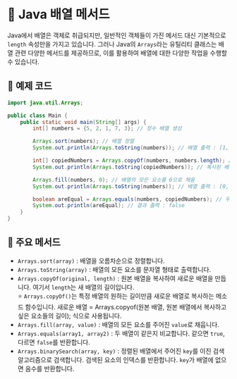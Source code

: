 # 📘 Java 배열 메서드 

Java에서 배열은 객체로 취급되지만, 일반적인 객체들이 가진 메서드 대신 기본적으로 `length` 속성만을 가지고 있습니다. 그러나 Java의 `Arrays`라는 유틸리티 클래스는 배열 관련 다양한 메서드를 제공하므로, 이를 활용하여 배열에 대한 다양한 작업을 수행할 수 있습니다.

## 📝 예제 코드

```java
import java.util.Arrays;

public class Main {
    public static void main(String[] args) {
        int[] numbers = {5, 2, 1, 7, 3}; // 정수 배열 생성

        Arrays.sort(numbers); // 배열 정렬
        System.out.println(Arrays.toString(numbers)); // 배열 출력 : [1, 2, 3, 5, 7]

        int[] copiedNumbers = Arrays.copyOf(numbers, numbers.length); // 배열 복사
        System.out.println(Arrays.toString(copiedNumbers)); // 복사된 배열 출력 : [1, 2, 3, 5, 7]

        Arrays.fill(numbers, 0); // 배열의 모든 요소를 0으로 채움
        System.out.println(Arrays.toString(numbers)); // 배열 출력 : [0, 0, 0, 0, 0]

        boolean areEqual = Arrays.equals(numbers, copiedNumbers); // 두 배열이 같은지 비교
        System.out.println(areEqual); // 결과 출력 : false
    }
}
```

## 🎯 주요 메서드

- `Arrays.sort(array)` : 배열을 오름차순으로 정렬합니다.
- `Arrays.toString(array)` : 배열의 모든 요소를 문자열 형태로 출력합니다.
- `Arrays.copyOf(original, length)` : 원본 배열을 복사하여 새로운 배열을 만듭니다. 여기서 `length`는 새 배열의 길이입니다.       
:star:  `Arrays.copyOf()`는 특정 배열의 원하는 길이만큼 새로운 배열로 복사하는 메소드 함수입니다. 새로운 배열 = Arrays.copyof(원본 배열, 원본 배열에서 복사하고 싶은 요소들의 길이); 식으로 사용됩니다.
- `Arrays.fill(array, value)` : 배열의 모든 요소를 주어진 `value`로 채웁니다.
- `Arrays.equals(array1, array2)` : 두 배열이 같은지 비교합니다. 같으면 `true`, 다르면 `false`를 반환합니다.
- `Arrays.binarySearch(array, key)`  : 정렬된 배열에서 주어진 `key`를 이진 검색 알고리즘으로 검색합니다. 검색된 요소의 인덱스를 반환합니다. `key`가 배열에 없으면 음수를 반환합니다.
